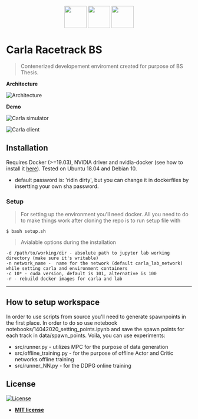 <p align="center">
  <img height="60" src="https://carla.org//img/logo/carla-black-m.png" />
  <img height="60" src="https://devblogs.nvidia.com/wp-content/uploads/2017/04/pytorch-logo-dark.png" />
  <img height="60" src="https://avatars1.githubusercontent.com/u/22800682?v=4" />
</p>

# Carla Racetrack BS

> Contenerized developement enviroment created for purpose of BS Thesis.

**Architecture**

![Architecture](https://s7.gifyu.com/images/architecture.png)


**Demo**

![Carla simulator](https://s6.gifyu.com/images/carla_gif_down2.gif)

![Carla client](https://s6.gifyu.com/images/carla_gif_up.gif)


## Installation
Requires Docker (>=19.03), NVIDIA driver and nvidia-docker (see how to install it [here](https://github.com/NVIDIA/nvidia-docker)). Tested on Ubuntu 18.04 and Debian 10.

* default password is: 'ridin dirty', but you can change it in dockerfiles by insertting your own sha password.

### Setup

> For setting up the environment you'll need docker.
> All you need to do to make things work after cloning the repo is to run setup file with

```shell
$ bash setup.sh
```

> Avialable options during the installation
```shell
-d /path/to/working/dir - absolute path to jupyter lab working directory (make sure it's writable)
-n network_name -  name for the network (default carla_lab_network) while setting carla and environment containers
-c 10* - cuda version, default is 101, alternative is 100
-r - rebuild docker images for carla and lab 
```

---
## How to setup workspace
In order to use scripts from source you'll need to generate spawnpoints in the first place.
In order to do so use notebook notebooks/14042020_setting_points.ipynb and save the spawn points for each track in data/spawn_points.
Voila, you can use experiments:
* src/runner.py - utilizes MPC for the purpose of data generation
* src/offline_training.py - for the purpose of offline Actor and Critic networks offline training
* src/runner_NN.py - for the DDPG online training
 

## License

[![License](http://img.shields.io/:license-mit-blue.svg?style=flat-square)](http://badges.mit-license.org)

- **[MIT license](http://opensource.org/licenses/mit-license.php)**

